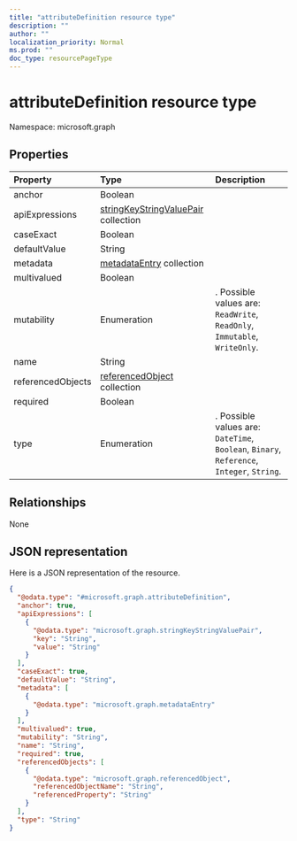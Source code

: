 ```yaml
---
title: "attributeDefinition resource type"
description: ""
author: ""
localization_priority: Normal
ms.prod: ""
doc_type: resourcePageType
---
```


# attributeDefinition resource type


Namespace: microsoft.graph



## Properties
|Property|Type|Description|
|:---|:---|:---|
|anchor|Boolean||
|apiExpressions|[stringKeyStringValuePair](../resources/stringkeystringvaluepair.md) collection||
|caseExact|Boolean||
|defaultValue|String||
|metadata|[metadataEntry](../resources/metadataentry.md) collection||
|multivalued|Boolean||
|mutability|Enumeration|. Possible values are: `ReadWrite`, `ReadOnly`, `Immutable`, `WriteOnly`.|
|name|String||
|referencedObjects|[referencedObject](../resources/referencedobject.md) collection||
|required|Boolean||
|type|Enumeration|. Possible values are: `DateTime`, `Boolean`, `Binary`, `Reference`, `Integer`, `String`.|

## Relationships
None

## JSON representation
Here is a JSON representation of the resource.
<!-- {
  "blockType": "resource",
  "@odata.type": "microsoft.graph.attributeDefinition"
}
-->
``` json
{
  "@odata.type": "#microsoft.graph.attributeDefinition",
  "anchor": true,
  "apiExpressions": [
    {
      "@odata.type": "microsoft.graph.stringKeyStringValuePair",
      "key": "String",
      "value": "String"
    }
  ],
  "caseExact": true,
  "defaultValue": "String",
  "metadata": [
    {
      "@odata.type": "microsoft.graph.metadataEntry"
    }
  ],
  "multivalued": true,
  "mutability": "String",
  "name": "String",
  "required": true,
  "referencedObjects": [
    {
      "@odata.type": "microsoft.graph.referencedObject",
      "referencedObjectName": "String",
      "referencedProperty": "String"
    }
  ],
  "type": "String"
}
```

